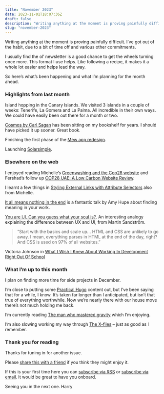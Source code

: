 ```yaml
---
title: "November 2023"
date: 2023-11-01T18:07:36Z
draft: false
description: "Writing anything at the moment is proving painfully difficult. I’ve got out of the habit, due to various other commitments."
slug: "november-2023"
---
```



Writing anything at the moment is proving painfully difficult. I’ve got out of the habit, due to a bit of time off and various other commitments. 

I usually find the ol’ newsletter is a good chance to get the wheels turning once more. This format I use helps. Like following a recipe, it makes it a whole lot easier and helps lead the way.

So here’s what’s been happening and what I’m planning for the month ahead.

### Highlights from last month

Island hopping in the Canary Islands. We visited 3 islands in a couple of weeks: Tenerife, La Gomera and La Palma. All incredible in their own ways. We could have easily been out there for a month or two.

[Cosmos by Carl Sagan](https://www.goodreads.com/book/show/55030.Cosmos) has been sitting on my bookshelf for years. I should have picked it up sooner. Great book.

Finishing the first phase of the [Mew app redesign](https://www.figma.com/file/5vxllAgi9HBwn7qyAjeiMI/Mew-app-(Main)?type=design&node-id=1114%3A11201&mode=design&t=2t8nZhh5WGZpAVdi-1).

Launching [Solarsimple](https://crimson-cobra.cloudvent.net/).

### Elsewhere on the web

I enjoyed reading Michelle’s [Greenwashing and the Cop28 website](https://css-irl.info/greenwashing-and-the-cop28-website/) and Fershad’s follow up [COP28 UAE: A Low Carbon Website Review](https://fershad.com/writing/cop28-uae-a-low-carbon-website-review/).

I learnt a few things in [Styling External Links with Attribute Selectors](https://css-irl.info/styling-external-links-with-attribute-selectors/) also from Michelle.

[It all means nothing in the end](https://www.youtube.com/watch?v=Q0v2YJLq8n8) is a fantastic talk by Amy Hupe about finding meaning in your work.

[You are UI. Can you guess what your soul is?](https://martinsandstrom.com/you-are-ui-can-you-guess-what-your-soul-is/). An interesting analogy explaining the difference between UX and UI, from Martin Sandström.

> “Start with the basics and scale up... HTML and CSS are unlikely to go away. I mean, everything parses in HTML at the end of the day, right? And CSS is used on 97% of all websites.” 

Victoria Johnson in [What I Wish I Knew About Working In Development Right Out Of School](https://www.smashingmagazine.com/2023/10/beginner-web-development-working-career/)

### What I’m up to this month

I plan on finding more time for side projects in December.

I’m close to putting some [Practical Hugo](https://practicalhugo.com) content out, but I’ve been saying that for a while, I know. It’s taken far longer than I anticipated, but isn’t that true of everything worthwhile. Now we’re nearly there with our house move there’s not much holding me back.

I’m currently reading [The man who mastered gravity](https://www.goodreads.com/book/show/124306756-the-man-who-mastered-gravity) which I’m enjoying. 

I’m also slowing working my way through [The X-files](https://www.imdb.com/title/tt0106179/) – just as good as I remember.

### Thank you for reading

Thanks for tuning in for another issue.

Please [share this with a friend](/newsletter/november-2023) if you think they might enjoy it.

If this is your first time here you can [subscribe via RSS](https://harrycresswell.com/feeds/) or [subscribe via email](https://harrycresswell.us14.list-manage.com/subscribe/post?u=4e8fba8d0ab4a857159c0104e&id=d6ad2b65ca). It would be great to have you onboard.

Seeing you in the next one.
Harry
